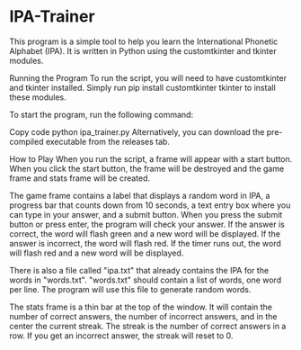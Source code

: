 # IPA-Trainer
This program is a simple tool to help you learn the International Phonetic Alphabet (IPA). It is written in Python using the customtkinter and tkinter modules.

Running the Program
To run the script, you will need to have customtkinter and tkinter installed. Simply run pip install customtkinter tkinter to install these modules.

To start the program, run the following command:

Copy code
python ipa_trainer.py
Alternatively, you can download the pre-compiled executable from the releases tab.

How to Play
When you run the script, a frame will appear with a start button. When you click the start button, the frame will be destroyed and the game frame and stats frame will be created.

The game frame contains a label that displays a random word in IPA, a progress bar that counts down from 10 seconds, a text entry box where you can type in your answer, and a submit button. When you press the submit button or press enter, the program will check your answer. If the answer is correct, the word will flash green and a new word will be displayed. If the answer is incorrect, the word will flash red. If the timer runs out, the word will flash red and a new word will be displayed.

There is also a file called "ipa.txt" that already contains the IPA for the words in "words.txt". "words.txt" should contain a list of words, one word per line. The program will use this file to generate random words.

The stats frame is a thin bar at the top of the window. It will contain the number of correct answers, the number of incorrect answers, and in the center the current streak. The streak is the number of correct answers in a row. If you get an incorrect answer, the streak will reset to 0.